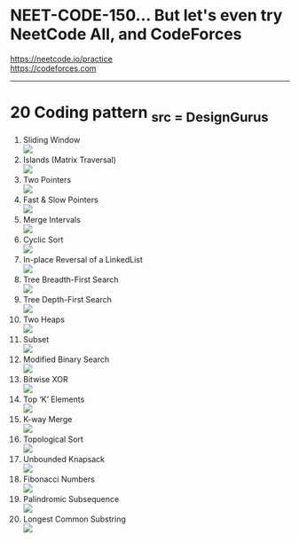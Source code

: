 # NEET-CODE-150... But let's even try NeetCode All, and CodeForces
https://neetcode.io/practice <br>
https://codeforces.com
<hr>

# 20 Coding pattern <sub>src = DesignGurus</sub>
<ol>
  <li>Sliding Window
    <br>
    <img src="p/pt1.png">
  </li>
  <li>Islands (Matrix Traversal)
    <br>
    <img src="p/pt2.png">
  </li>
  <li>Two Pointers
    <br>
    <img src="p/pt3.png">
  </li>
  <li>Fast & Slow Pointers
  <br>
    <img src="p/pt4.png">
  </li>
  <li>Merge Intervals
  <br>
    <img src="p/pt5.png">
  </li>
  <li>Cyclic Sort
    <br>
    <img src="p/pt6.png">
  </li>
  <li>In-place Reversal of a LinkedList
    <br>
    <img src="p/pt7.png">
  </li>
  <li>Tree Breadth-First Search
    <br>
    <img src="p/pt8.png">
  </li>
  <li>Tree Depth-First Search
    <br>
    <img src="p/pt9.png">
  </li>
  <li>Two Heaps
    <br>
    <img src="p/pt10.png">
  </li>
  <li>Subset
    <br>
    <img src="p/pt11.png">
  </li>
  <li>Modified Binary Search
    <br>
    <img src="p/pt12.png">
  </li>
  <li>Bitwise XOR
    <br>
    <img src="p/pt13.png">
  </li>
  <li>Top ‘K’ Elements
    <br>
    <img src="p/pt14.png">
  </li>
  <li>K-way Merge
    <br>
    <img src="p/pt15.png">
  </li>
  <li>Topological Sort
    <br>
    <img src="p/pt16.png">
  </li>
  <li>Unbounded Knapsack
    <br>
    <img src="p/pt17.png">
  </li>
  <li>Fibonacci Numbers
    <br>
    <img src="p/pt18.png">
  </li>
  <li>Palindromic Subsequence
    <br>
    <img src="p/pt19.png">
  </li>
  <li>Longest Common Substring
    <br>
    <img src="p/pt20.png">
  </li>
</ol>
